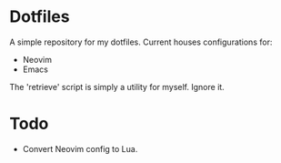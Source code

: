 # Dotfiles

A simple repository for my dotfiles. Current houses configurations for:

- Neovim
- Emacs

The 'retrieve' script is simply a utility for myself. Ignore it.

# Todo

- Convert Neovim config to Lua.
